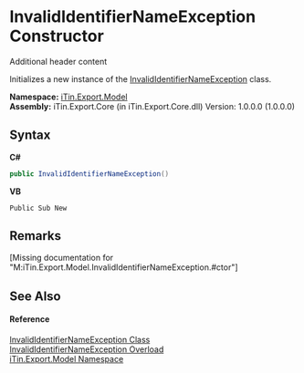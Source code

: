 # InvalidIdentifierNameException Constructor 
Additional header content 

Initializes a new instance of the <a href="T_iTin_Export_Model_InvalidIdentifierNameException">InvalidIdentifierNameException</a> class.

**Namespace:**&nbsp;<a href="N_iTin_Export_Model">iTin.Export.Model</a><br />**Assembly:**&nbsp;iTin.Export.Core (in iTin.Export.Core.dll) Version: 1.0.0.0 (1.0.0.0)

## Syntax

**C#**<br />
``` C#
public InvalidIdentifierNameException()
```

**VB**<br />
``` VB
Public Sub New
```


## Remarks
\[Missing <remarks> documentation for "M:iTin.Export.Model.InvalidIdentifierNameException.#ctor"\]

## See Also


#### Reference
<a href="T_iTin_Export_Model_InvalidIdentifierNameException">InvalidIdentifierNameException Class</a><br /><a href="Overload_iTin_Export_Model_InvalidIdentifierNameException__ctor">InvalidIdentifierNameException Overload</a><br /><a href="N_iTin_Export_Model">iTin.Export.Model Namespace</a><br />